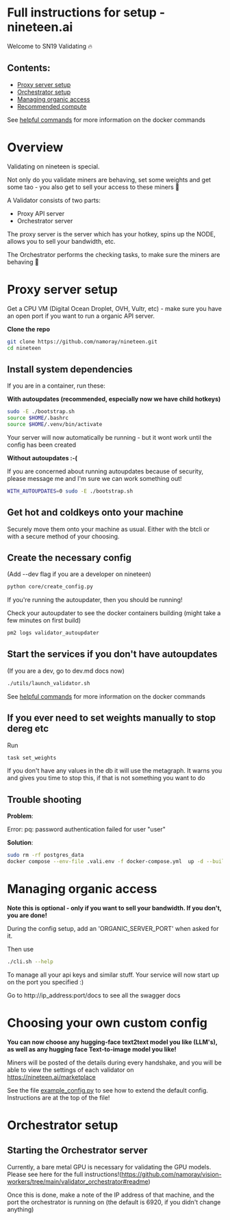 # Full instructions for setup - nineteen.ai

Welcome to SN19 Validating 🔥


## Contents:

- [Proxy server setup](#proxy-server-setup)
- [Orchestrator setup](#orchestrator-setup)
- [Managing organic access](#managing-organic-access)
- [Recommended compute](./recommended-compute)

See [helpful commands](./helpful-commands.md) for more information on the docker commands

# Overview

Validating on nineteen is special.

Not only do you validate miners are behaving, set some weights and get some tao - you also get to sell your access to these miners 🤩


A Validator consists of two parts:

- Proxy API server
- Orchestrator server

The proxy server is the server which has your hotkey,  spins up the NODE, allows you to sell your bandwidth, etc. 

The Orchestrator performs the checking tasks, to make sure the miners are behaving 🫡


# Proxy server setup

Get a CPU VM (Digital Ocean Droplet, OVH, Vultr, etc)  - make sure you have an open port if you want to run a organic API server.

**Clone the repo**
```bash
git clone https://github.com/namoray/nineteen.git
cd nineteen
```

## Install system dependencies

If you are in a container, run these:

**With autoupdates (recommended, especially now we have child hotkeys)**

```bash
sudo -E ./bootstrap.sh
source $HOME/.bashrc
source $HOME/.venv/bin/activate
```
Your server will now automatically be running - but it wont work until the config has been created

**Without autoupdates :-(**

If you are concerned about running autoupdates because of security, please message me and I'm sure we can work something out!
```bash
WITH_AUTOUPDATES=0 sudo -E ./bootstrap.sh 
```


## Get hot and coldkeys onto your machine

Securely move them onto your machine as usual. Either with the btcli or with a secure method of your choosing.


## Create the necessary config

(Add --dev flag if you are a developer on nineteen)
```bash
python core/create_config.py
```


If you're running the autoupdater, then you should be running!

Check your autoupdater to see the docker containers building (might take a few minutes on first build)
```bash
pm2 logs validator_autoupdater
```

## Start the services if you don't have autoupdates

(If you are a dev, go to dev.md docs now)

```bash
./utils/launch_validator.sh
```

See [helpful commands](./helpful-commands.md) for more information on the docker commands

## If you ever need to set weights manually to stop dereg etc

Run 
```bash
task set_weights
```

If you don't have any values in the db it will use the metagraph. It warns you and gives you time to stop this, if that is not something you want to do

## Trouble shooting

**Problem**:

Error: pq: password authentication failed for user "user"

**Solution**:

```bash
sudo rm -rf postgres_data
docker compose --env-file .vali.env -f docker-compose.yml  up -d --build
```


# Managing organic access

**Note this is optional - only if you want to sell your bandwidth. If you don't, you are done!**

During the config setup, add an 'ORGANIC_SERVER_PORT' when asked for it.

Then use 
```bash
./cli.sh --help
``` 
To manage all your api keys and similar stuff. Your service will now start up on the port you specified :)

Go to http://ip_address:port/docs to see all the swagger docs


# Choosing your own custom config

**You can now choose any hugging-face text2text model you like (LLM's), as well as any hugging face Text-to-image model you like!**

Miners will be posted of the details during every handshake, and you will be able to view the settings of each validator on https://nineteen.ai/marketplace

See the file [example_config.py](../core/example_config.py) to see how to extend the default config. Instructions are
at the top of the file!

# Orchestrator setup

## Starting the Orchestrator server

Currently, a bare metal GPU is necessary for validating the GPU models. Please see here for the full instructions!(https://github.com/namoray/vision-workers/tree/main/validator_orchestrator#readme)

Once this is done, make a note of the IP address of that machine, and the port the orchestrator is running on (the default is 6920, if you didn't change anything)

